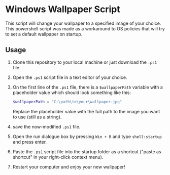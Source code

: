 # Windows Wallpaper Script

This script will change your wallpaper to a specified image of your choice. This
powershell script was made as a workaround to OS policies that will try to set a
default wallpaper on startup.

## Usage

1. Clone this repository to your local machine or just download the `.ps1` file.

2. Open the `.ps1` script file in a text editor of your choice.

3. On the first line of the `.ps1` file, there is a `$wallpaperPath` variable
   with a placeholder value which should look something like this:

   ```powershell
   $wallpaperPath = "C:\path\to\your\wallpaper.jpg"
   ```

   Replace the placeholder value with the full path to the image you want to use
   (still as a string).

4. save the now-modified `.ps1` file.

5. Open the run dialogue box by pressing `Win + R` and type `shell:startup` and press enter.

6. Paste the `.ps1` script file into the startup folder as a shortcut ("paste as
   shortcut" in your right-click context menu).

7. Restart your computer and enjoy your new wallpaper!
